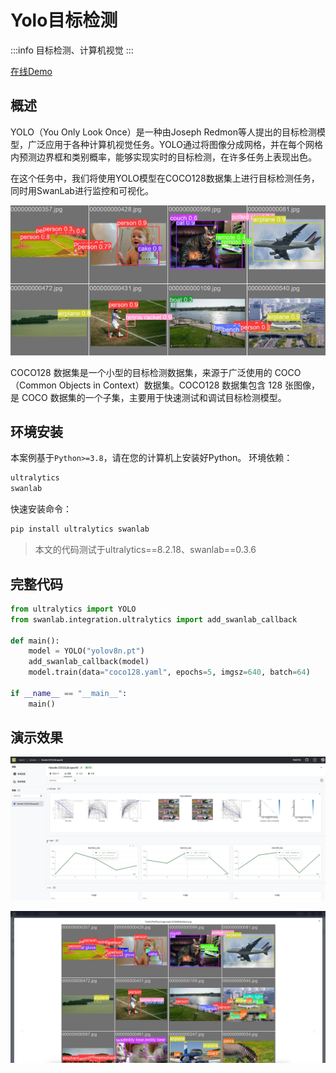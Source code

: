 # Yolo目标检测

:::info
目标检测、计算机视觉
:::

[在线Demo](https://swanlab.cn/@ZeyiLin/ultratest/runs/yux7vclmsmmsar9ear7u5/chart)

## 概述

YOLO（You Only Look Once）是一种由Joseph Redmon等人提出的目标检测模型，广泛应用于各种计算机视觉任务。YOLO通过将图像分成网格，并在每个网格内预测边界框和类别概率，能够实现实时的目标检测，在许多任务上表现出色。

在这个任务中，我们将使用YOLO模型在COCO128数据集上进行目标检测任务，同时用SwanLab进行监控和可视化。

![yolo](/assets/example-yolo-1.png)

COCO128 数据集是一个小型的目标检测数据集，来源于广泛使用的 COCO（Common Objects in Context）数据集。COCO128 数据集包含 128 张图像，是 COCO 数据集的一个子集，主要用于快速测试和调试目标检测模型。

## 环境安装

本案例基于`Python>=3.8`，请在您的计算机上安装好Python。 环境依赖：

```txt
ultralytics
swanlab
```

快速安装命令：

```bash
pip install ultralytics swanlab
```

> 本文的代码测试于ultralytics==8.2.18、swanlab==0.3.6

## 完整代码

```python
from ultralytics import YOLO
from swanlab.integration.ultralytics import add_swanlab_callback

def main():
    model = YOLO("yolov8n.pt")
    add_swanlab_callback(model)
    model.train(data="coco128.yaml", epochs=5, imgsz=640, batch=64)

if __name__ == "__main__":
    main()
```


## 演示效果

![yolo-2](/assets/example-yolo-2.png)

![yolo-3](/assets/example-yolo-3.png)